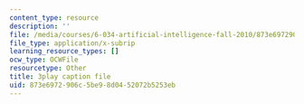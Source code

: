 ```yaml
---
content_type: resource
description: ''
file: /media/courses/6-034-artificial-intelligence-fall-2010/873e6972906c5be98d0452072b5253eb_A6Ud6oUCRak.vtt
file_type: application/x-subrip
learning_resource_types: []
ocw_type: OCWFile
resourcetype: Other
title: 3play caption file
uid: 873e6972-906c-5be9-8d04-52072b5253eb
---
```


